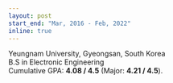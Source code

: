```yaml
---
layout: post
start_end: "Mar, 2016 - Feb, 2022"
inline: true
---
```


Yeungnam University, Gyeongsan, South Korea \
B.S in Electronic Engineering \
Cumulative GPA: <b>4.08 / 4.5</b> (Major: <b>4.21 / 4.5</b>).